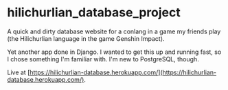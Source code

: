 # hilichurlian_database_project
A quick and dirty database website for a conlang in a game my friends play (the Hilichurlian language in the game Genshin Impact).

Yet another app done in Django. I wanted to get this up and running fast, so I chose something I'm familiar with. I'm new to PostgreSQL, though.

Live at [https://hilichurlian-database.herokuapp.com/](https://hilichurlian-database.herokuapp.com/).